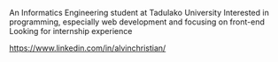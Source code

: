 An Informatics Engineering student at Tadulako University
Interested in programming, especially web development and focusing on front-end 
Looking for internship experience

https://www.linkedin.com/in/alvinchristian/
